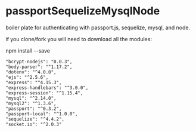 # passportSequelizeMysqlNode
boiler plate for authenticating with passport.js, sequelize, mysql, and node.

if you clone/fork you will need to download all the modules:

npm install --save    

    "bcrypt-nodejs": "0.0.3",
    "body-parser": "^1.17.2",
    "dotenv": "^4.0.0",
    "ejs": "^2.5.6",
    "express": "^4.15.3",
    "express-handlebars": "^3.0.0",
    "express-session": "^1.15.4",
    "mysql": "^2.14.0",
    "mysql2": "^1.3.6",
    "passport": "^0.3.2",
    "passport-local": "^1.0.0",
    "sequelize": "^4.4.2",
    "socket.io": "^2.0.3"
